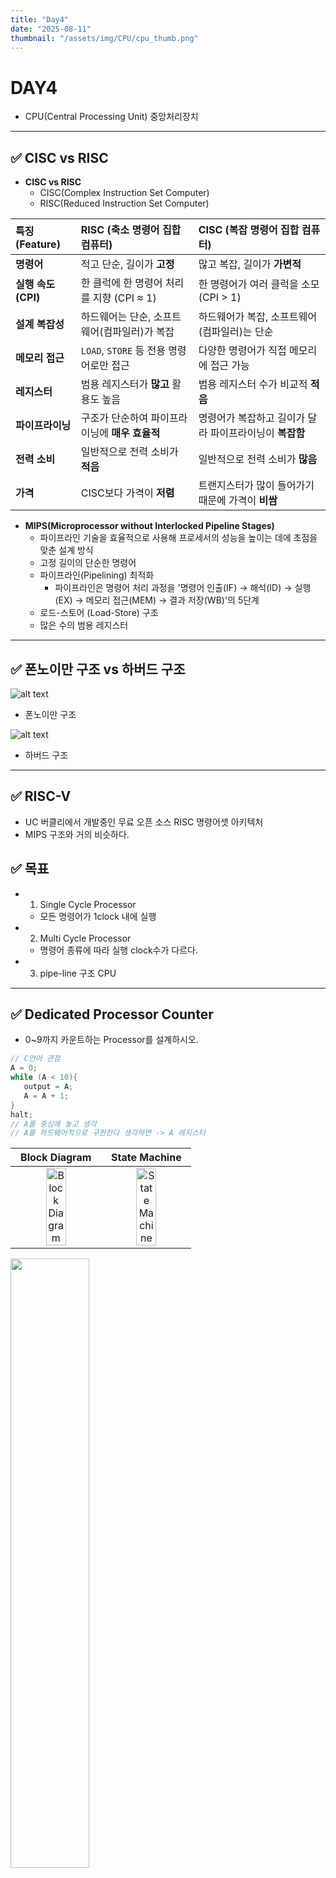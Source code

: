 ```yaml
---
title: "Day4"
date: "2025-08-11"
thumbnail: "/assets/img/CPU/cpu_thumb.png"
---
```


# DAY4
- CPU(Central Processing Unit) 중앙처리장치
---

## ✅ CISC vs RISC

- **CISC vs RISC**
   - CISC(Complex Instruction Set Computer)
   - RISC(Reduced Instruction Set Computer)

| 특징 (Feature) | RISC (축소 명령어 집합 컴퓨터) | CISC (복잡 명령어 집합 컴퓨터) |
| :--- | :--- | :--- |
| **명령어** | 적고 단순, 길이가 **고정** | 많고 복잡, 길이가 **가변적** |
| **실행 속도 (CPI)** | 한 클럭에 한 명령어 처리를 지향 (CPI ≈ 1) | 한 명령어가 여러 클럭을 소모 (CPI > 1) |
| **설계 복잡성** | 하드웨어는 단순, 소프트웨어(컴파일러)가 복잡 | 하드웨어가 복잡, 소프트웨어(컴파일러)는 단순 |
| **메모리 접근** | `LOAD`, `STORE` 등 전용 명령어로만 접근 | 다양한 명령어가 직접 메모리에 접근 가능 |
| **레지스터** | 범용 레지스터가 **많고** 활용도 높음 | 범용 레지스터 수가 비교적 **적음** |
| **파이프라이닝** | 구조가 단순하여 파이프라이닝에 **매우 효율적** | 명령어가 복잡하고 길이가 달라 파이프라이닝이 **복잡함** |
| **전력 소비** | 일반적으로 전력 소비가 **적음** | 일반적으로 전력 소비가 **많음** |
| **가격** | CISC보다 가격이 **저렴** | 트랜지스터가 많이 들어가기 때문에 가격이 **비쌈** |

- **MIPS(Microprocessor without Interlocked Pipeline Stages)**
   - 파이프라인 기술을 효율적으로 사용해 프로세서의 성능을 높이는 데에 초점을 맞춘 설계 방식
   - 고정 길이의 단순한 명령어
   - 파이프라인(Pipelining) 최적화
      - 파이프라인은 명령어 처리 과정을 '명령어 인출(IF) → 해석(ID) → 실행(EX) → 메모리 접근(MEM) → 결과 저장(WB)'의 5단계   
   - 로드-스토어 (Load-Store) 구조
   - 많은 수의 범용 레지스터

---

## ✅ 폰노이만 구조 vs 하버드 구조

![alt text](../../../../assets/img/CPU/von.png)

- 폰노이만 구조


![alt text](../../../../assets/img/CPU/har.png)

- 하버드 구조 

---

## ✅ RISC-V

- UC 버클리에서 개발중인 무료 오픈 소스 RISC 명령어셋 아키텍처
- MIPS 구조와 거의 비슷하다.

## ✅ 목표

- 1. Single Cycle Processor
  - 모든 명령어가 1clock 내에 실행 
- 2. Multi Cycle Processor
  - 명령어 종류에 따라 실행 clock수가 다르다.
- 3. pipe-line 구조 CPU

---

## ✅ Dedicated Processor Counter

- 0~9까지 카운트하는 Processor를 설계하시오. 

```c
// C언어 관점
A = 0;
while (A < 10){
   output = A;
   A = A + 1;
}
halt;
// A를 중심에 놓고 생각
// A를 하드웨어적으로 구현한다 생각하면 -> A 레지스터
```

| Block Diagram | State Machine |
| :---: | :---: |
| <img src="/assets/img/CPU/dedicnt2.png" alt="Block Diagram" style="width:50%; object-fit:contain;"> | <img src="/assets/img/CPU/dedicnt.png" alt="State Machine" style="width:50%; object-fit:contain;"> |

<img src="/assets/img/CPU/deditop.png" style="width:50%; object-fit:contain;">

---

## ✅ Dedicated Processor Adder

- 0~10까지 누적으로 더하는 Dedicated Processor를 설계하시오.

#### **C 구현**

```c
// C언어 관점
A = 0;
SUM = 0;
while (A < 11){
   SUM = SUM + A;
   A = A + 1;
   output = SUM;
}
halt;
```

#### **DataPath 구조 설계**

<img src="/assets/img/CPU/dpadder.png" style="width:75%; object-fit:contain;">

---

#### **ASM chart -> Control Unit 설계**

![alt text](../../../../assets/img/CPU/addsig.png)

<img src="/assets/img/CPU/addasm.png" style="width:75%; object-fit:contain;">

<img src="/assets/img/CPU/simdp.png" style="width:75%; object-fit:contain;">

### **코드**

[⚒️[DedicatedProcessor_Adder]](_pages\Study\CPU Design\CODE\post-01.md)

---
#### top.sv

```verilog
`timescale 1ns / 1ps

module top(
   input  logic       clk,
   input  logic       reset,
   output logic [3:0] fndCom,
   output logic [7:0] fndFont
   );

   logic [ 7:0] OutPort;
   logic        clk_10hz;
   
   clk_divider U_CLK_DIV (
       .clk            (clk),
       .reset          (reset),
       .clk_10hz       (clk_10hz)
   );

   DedicatedProcessor_Adder U_DedicatedProcessor_Adder (
       .clk            (clk_10hz),
       .reset          (reset),
       .OutPort        (OutPort)
   );

   fndController U_fndController (
       .clk            (clk),
       .reset          (reset),
       .number         (OutPort),
       .fndCom         (fndCom),
       .fndFont        (fndFont)
   );
    
endmodule

module clk_divider (
   input  logic  clk,
   input  logic  reset,
   output logic  clk_10hz
   );

   logic [$clog2(10_000_000)-1:0] div_counter;

   always_ff @(posedge clk or posedge reset) begin
       if(reset) begin
           div_counter <= 0;
           clk_10hz    <= 0;
       end
       else begin
           if(div_counter == 10_000_000 - 1)begin
               div_counter <= 0;
               clk_10hz    <= 1;
           end
           else begin
               div_counter <= div_counter + 1;
               clk_10hz    <= 0;
           end
       end
   end
   
   endmodule
```
---

#### DedicatedProcessor_Adder.sv

```verilog
`timescale 1ns / 1ps

module DedicatedProcessor_Adder(
   input  logic        clk,
   input  logic        reset,
   output logic [ 7:0] OutPort
    
   );

   logic       SumSrcMuxSel;
   logic       ISrcMuxSel;
   logic       AdderSrcMuxSel;  
   logic       SumEn;
   logic       IEn;
   logic       ILe10;
   logic       OutPortEn;

   DataPath U_DataPath (
       .clk            (clk),
       .reset          (reset),
       .SumSrcMuxSel   (SumSrcMuxSel),
       .ISrcMuxSel     (ISrcMuxSel),
       .AdderSrcMuxSel (AdderSrcMuxSel),     
       .SumEn          (SumEn),
       .IEn            (IEn),
       .ILe10          (ILe10),
       .OutPortEn      (OutPortEn),
       .OutPort        (OutPort)
   );

   ControlUnit U_ControlUnit (
       .clk            (clk),
       .reset          (reset),
       .ILe10          (ILe10),
       .SumSrcMuxSel   (SumSrcMuxSel),
       .ISrcMuxSel     (ISrcMuxSel),
       .AdderSrcMuxSel (AdderSrcMuxSel),     
       .SumEn          (SumEn),
       .IEn            (IEn),
       .OutPortEn      (OutPortEn)
   );

   endmodule
```

---

#### DataPath.sv

```verilog
`timescale 1ns / 1ps

module DataPath(
   input  logic       clk,
   input  logic       reset,
   input  logic       SumSrcMuxSel,
   input  logic       ISrcMuxSel,
   input  logic       AdderSrcMuxSel,     
   input  logic       SumEn,
   input  logic       IEn,
   output logic       ILe10,
   input  logic       OutPortEn,
   output logic [7:0] OutPort 
   );

   logic [7:0] SumSrcMuxOut, ISrcMuxOut;
   logic [7:0] SumRegOut, IRegOut;
   logic [7:0] AdderResult, AdderSrcMuxOut;

   mux_2X1 U_SumSrcMux (
      .sel  (SumSrcMuxSel),
      .x0   (0),
      .x1   (AdderResult),
      .y    (SumSrcMuxOut)
   );

   mux_2X1 U_ISrcMux (
      .sel  (ISrcMuxSel),
      .x0   (0),
      .x1   (AdderResult),
      .y    (ISrcMuxOut)
   );

   register U_SUM_REG (
      .clk    (clk),
      .reset  (reset),
      .en     (SumEn),
      .d      (SumSrcMuxOut),
      .q      (SumRegOut)
   );

   register U_I_Reg (
      .clk    (clk),
      .reset  (reset),
      .en     (IEn),
      .d      (ISrcMuxOut),
      .q      (IRegOut)
   );

   comparator U_ILe10 (
      .a      (IRegOut),
      .b      (8'd10),
      .lt     (ILe10)
   );

   mux_2X1 U_AdderSrcMux (
      .sel  (AdderSrcMuxSel),
      .x0   (SumRegOut),
      .x1   (1),
      .y    (AdderSrcMuxOut)
   );

   adder U_Adder (
      .a      (AdderSrcMuxOut),
      .b      (IRegOut),
      .sum    (AdderResult)    
   );

   register U_OutPort (
      .clk    (clk),
      .reset  (reset),
      .en     (OutPortEn),
      .d      (SumRegOut),
      .q      (OutPort)
   );
    
   endmodule
```

---

#### ControlUnit.sv

```verilog
`timescale 1ns / 1ps

module ControlUnit(
   input  logic       clk,
   input  logic       reset,
   input  logic       ILe10,
   output logic       SumSrcMuxSel,
   output logic       ISrcMuxSel,
   output logic       AdderSrcMuxSel,     
   output logic       SumEn,
   output logic       IEn,
   output logic       OutPortEn
   );

   typedef enum {
      S0,
      S1, 
      S2, 
      S3, 
      S4,
      S5  
   } state_e;

   state_e state, next_state;

   always_ff @(posedge clk or posedge reset) begin
      if(reset) begin
         state <= S0;
      end
      else begin
         state <= next_state;
      end
   end

   always_comb begin
      next_state = state;
      SumSrcMuxSel   = 0;
      ISrcMuxSel     = 0;
      SumEn          = 0;
      IEn            = 0;
      AdderSrcMuxSel = 0;
      OutPortEn      = 0;
      case (state)
            S0:begin
               SumSrcMuxSel   = 0;
               ISrcMuxSel     = 0;
               SumEn          = 1;
               IEn            = 1;
               AdderSrcMuxSel = 0;
               OutPortEn      = 0;
               next_state     = S1;
            end 
            S1:begin
               SumSrcMuxSel   = 0;
               ISrcMuxSel     = 0;
               SumEn          = 0;
               IEn            = 0;
               AdderSrcMuxSel = 0;
               OutPortEn      = 0;
               if(ILe10)  next_state = S2;
               else       next_state = S5;
            end  
            S2:begin
               SumSrcMuxSel   = 1;
               ISrcMuxSel     = 1;
               SumEn          = 1;
               IEn            = 0;
               AdderSrcMuxSel = 0;
               OutPortEn      = 0;
               next_state     = S3;
            end  
            S3:begin
               SumSrcMuxSel   = 1;
               ISrcMuxSel     = 1;
               SumEn          = 0;
               IEn            = 1;
               AdderSrcMuxSel = 1;
               OutPortEn      = 0;
               next_state     = S4;
            end  
            S4:begin
               SumSrcMuxSel   = 1;
               ISrcMuxSel     = 1;
               SumEn          = 0;
               IEn            = 0;
               AdderSrcMuxSel = 0;
               OutPortEn      = 1;
               next_state     = S1;
            end
            S5:begin
               SumSrcMuxSel   = 1;
               ISrcMuxSel     = 1;
               SumEn          = 0;
               IEn            = 0;
               AdderSrcMuxSel = 0;
               OutPortEn      = 0;
               next_state     = S5;
            end    
      endcase
   end

endmodule

```

---

#### TestBench

```verilog
`timescale 1ns / 1ps

module tb_DedicatedProcessor_Adder ();

   logic       clk;
   logic       reset;
   logic [3:0] fndCom;
   logic [7:0] fndFont;
    
   DedicatedProcessor_Adder U_DedicatedProcessor_Adder (.*);

   always #5 clk = ~clk;

   initial begin
      clk = 0;
      reset = 1;
      #10;
      reset = 0;
   end
    
endmodule
```

---
### **시뮬레이션**

<img src="/assets/img/CPU/dpsim.png" style="width:100%; object-fit:contain;">

<img src="/assets/img/CPU/cusim.png" style="width:100%; object-fit:contain;">

---
### **동작 영상**
